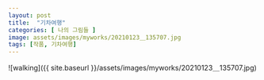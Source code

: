```yaml
---
layout: post
title:  "기차여행"
categories: [ 나의 그림들 ]
image: assets/images/myworks/20210123＿135707.jpg
tags: [작품, 기차여행]
---
```

![walking]({{ site.baseurl }}/assets/images/myworks/20210123＿135707.jpg)

